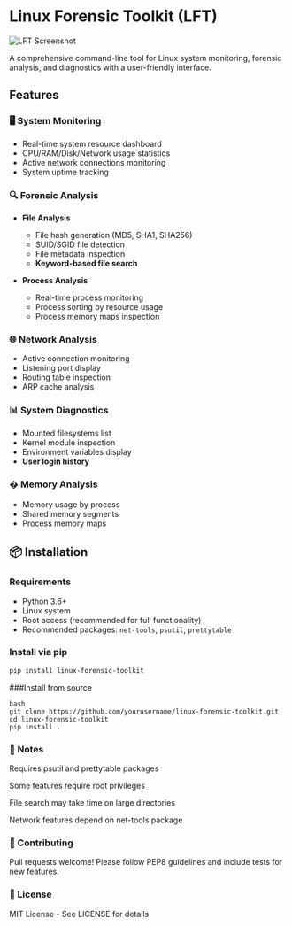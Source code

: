 # Linux Forensic Toolkit (LFT)

![LFT Screenshot](screenshots/main_menu.png)

A comprehensive command-line tool for Linux system monitoring, forensic analysis, and diagnostics with a user-friendly interface.

## Features

### 🖥️ System Monitoring
- Real-time system resource dashboard
- CPU/RAM/Disk/Network usage statistics
- Active network connections monitoring
- System uptime tracking

### 🔍 Forensic Analysis
- **File Analysis**
  - File hash generation (MD5, SHA1, SHA256)
  - SUID/SGID file detection
  - File metadata inspection
  - **Keyword-based file search**
  
- **Process Analysis**
  - Real-time process monitoring
  - Process sorting by resource usage
  - Process memory maps inspection

### 🌐 Network Analysis
- Active connection monitoring
- Listening port display
- Routing table inspection
- ARP cache analysis

### 📊 System Diagnostics
- Mounted filesystems list
- Kernel module inspection
- Environment variables display
- **User login history**

### � Memory Analysis
- Memory usage by process
- Shared memory segments
- Process memory maps

## 📦 Installation

### Requirements
- Python 3.6+
- Linux system
- Root access (recommended for full functionality)
- Recommended packages: `net-tools`, `psutil`, `prettytable`
### Install via pip
```bash
pip install linux-forensic-toolkit
```

###Install from source
```
bash
git clone https://github.com/yourusername/linux-forensic-toolkit.git
cd linux-forensic-toolkit
pip install .
```

### 📌 Notes
Requires psutil and prettytable packages

Some features require root privileges

File search may take time on large directories

Network features depend on net-tools package

### 🤝 Contributing
Pull requests welcome! Please follow PEP8 guidelines and include tests for new features.

### 📄 License
MIT License - See LICENSE for details

